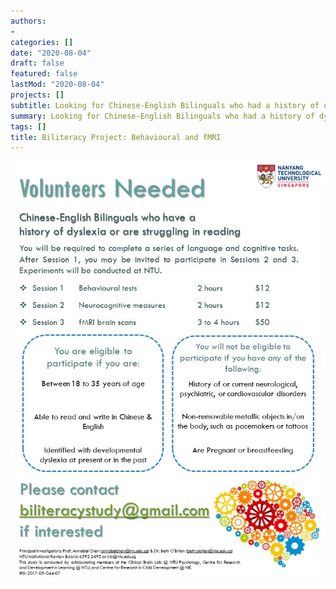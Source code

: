 ```yaml
---
authors:
- 
categories: []
date: "2020-08-04"
draft: false
featured: false
lastMod: "2020-08-04"
projects: []
subtitle: Looking for Chinese-English Bilinguals who had a history of dyslexia or are struggling in reading.
summary: Looking for Chinese-English Bilinguals who had a history of dyslexia or are struggling in reading.
tags: []
title: Biliteracy Project: Behavioural and fMRI
---
```




![png](./dyslexia-biliteracy-poster.jpg)

